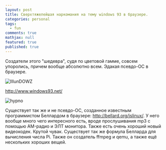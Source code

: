 ```yaml
---
layout: post
title: Сверхтяжелейшая наркомания на тему windows 93 в браузере.
categories: personal
tags: 
  - fun
comments: true
mathjax: null
featured: true
published: true
---
```


Создатели этого "шедевра", судя по цветовой гамме, совсем упоролись, причем
вообще абсолютно всем. Эдакая псевдо-ОС в браузере.

![IIIunDOWZ](https://i.imgur.com/mesN9wt.png)

<a href="http://www.windows93.net/">http://www.windows93.net/</a>

![hypno](https://i.imgur.com/ROA0xWB.png)

Существует так же и не псевдо-ОС, созданное известным программистом Беллардом
в браузере: <a href="http://bellard.org/jslinux/">http://bellard.org/jslinux/</a>.
У него вообще много чего интересного есть, вроде прослушивания mp3 с помощью
AM-радио и ЭЛТ монитора. Также есть очень хороший новый видеокодек. Крутой
чувак. Существует так же формула Белларда для вычисления числа Pi. Также он
создатель ffmpeg и qemu, а также ещё нескольких хороших вещей.
